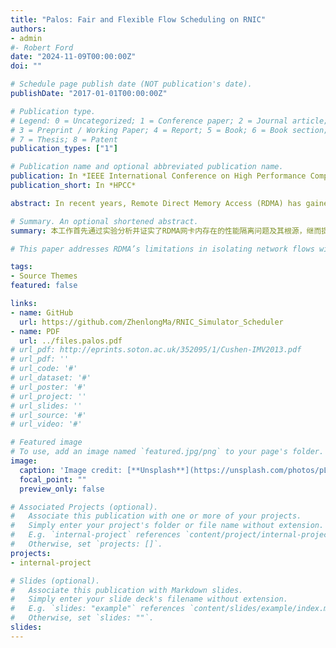 ```yaml
---
title: "Palos: Fair and Flexible Flow Scheduling on RNIC"
authors:
- admin
#- Robert Ford
date: "2024-11-09T00:00:00Z"
doi: ""

# Schedule page publish date (NOT publication's date).
publishDate: "2017-01-01T00:00:00Z"

# Publication type.
# Legend: 0 = Uncategorized; 1 = Conference paper; 2 = Journal article;
# 3 = Preprint / Working Paper; 4 = Report; 5 = Book; 6 = Book section;
# 7 = Thesis; 8 = Patent
publication_types: ["1"]

# Publication name and optional abbreviated publication name.
publication: In *IEEE International Conference on High Performance Computing and Communications*
publication_short: In *HPCC*

abstract: In recent years, Remote Direct Memory Access (RDMA) has gained significant attraction within modern hyperscale data centers. However, RNIC fails to provide fine-grained performance isolation among network flows with different traffic patterns which co-exist in multi-tenant data centers and typically have various bandwidth, throughput and latency requirements.In this paper, we reveal that the drawbacks on isolation root in the packet-level flow scheduling mechanism implemented in the RNIC hardware. To solve this problem, we introduce Palos, a fair and flexible flow-scheduling mechanism. In the hardware layer, Palos adopts a data chunk based scheduling mechanism by reconstructing communication descriptors. The data chunk based scheduling diminishes the performance interference between large flows and small flows. Palos configures the scheduler in the software layer using a hierarchical weight setting to enable customized performance policy while preventing the configuration of users from interfering each other. Our experiments demonstrate that Palos provides better performance isolation and performance control flexibility compared with the commodity RDMA NIC and existing optimization framework.

# Summary. An optional shortened abstract.
summary: 本工作首先通过实验分析并证实了RDMA网卡内存在的性能隔离问题及其根源，继而提出Palos，基于硬件的公平、灵活的流调度机制。Palos消除了商用网卡中存在的异质化通信场景下的大小流性能干扰问题，并允许各级用户设定更灵活的性能策略。

# This paper addresses RDMA’s limitations in isolating network flows with diverse performance needs in multi-tenant data centers. The proposed solution, Palos, improves performance isolation by using a data chunk-based scheduling mechanism at the hardware level, reducing interference between large and small flows. A hierarchical, weight-based scheduler configuration in the software layer further allows customized, interference-free performance policies. Experiments show that Palos provides better isolation and flexibility than current RDMA NICs.

tags:
- Source Themes
featured: false

links:
- name: GitHub
  url: https://github.com/ZhenlongMa/RNIC_Simulator_Scheduler
- name: PDF
  url: ../files.palos.pdf
# url_pdf: http://eprints.soton.ac.uk/352095/1/Cushen-IMV2013.pdf
# url_pdf: ''
# url_code: '#'
# url_dataset: '#'
# url_poster: '#'
# url_project: ''
# url_slides: ''
# url_source: '#'
# url_video: '#'

# Featured image
# To use, add an image named `featured.jpg/png` to your page's folder. 
image:
  caption: 'Image credit: [**Unsplash**](https://unsplash.com/photos/pLCdAaMFLTE)'
  focal_point: ""
  preview_only: false

# Associated Projects (optional).
#   Associate this publication with one or more of your projects.
#   Simply enter your project's folder or file name without extension.
#   E.g. `internal-project` references `content/project/internal-project/index.md`.
#   Otherwise, set `projects: []`.
projects:
- internal-project

# Slides (optional).
#   Associate this publication with Markdown slides.
#   Simply enter your slide deck's filename without extension.
#   E.g. `slides: "example"` references `content/slides/example/index.md`.
#   Otherwise, set `slides: ""`.
slides:
---
```



<!-- Supplementary notes can be added here, including [code and math](https://sourcethemes.com/academic/docs/writing-markdown-latex/). -->
